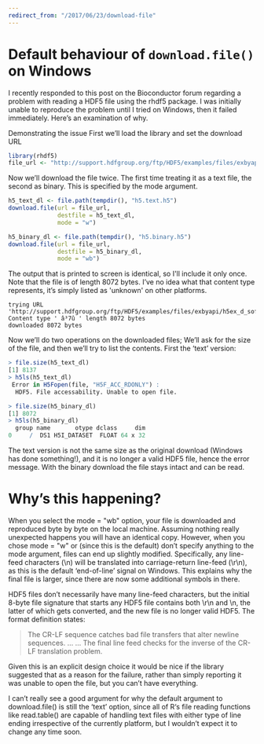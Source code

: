```yaml
---
redirect_from: "/2017/06/23/download-file"
---
```


# Default behaviour of `download.file()` on Windows

I recently responded to this post on the Bioconductor forum regarding a problem with reading a HDF5 file using the rhdf5 package.  I was initially unable to reproduce the problem until I tried on Windows, then it failed immediately.  Here’s an examination of why.

Demonstrating the issue
First we’ll load the library and set the download URL

```r
library(rhdf5)
file_url <- "http://support.hdfgroup.org/ftp/HDF5/examples/files/exbyapi/h5ex_d_sofloat.h5"
```

Now we’ll download the file twice.  The first time treating it as a text file, the second as binary.  This is specified by the mode argument.

```r
h5_text_dl <- file.path(tempdir(), "h5.text.h5")
download.file(url = file_url,
              destfile = h5_text_dl, 
              mode = "w")

h5_binary_dl <- file.path(tempdir(), "h5.binary.h5")
download.file(url = file_url,
              destfile = h5_binary_dl, 
              mode = "wb")
```

The output that is printed to screen is identical, so I'll include it only once.  Note that the file is of length 8072 bytes. I’ve no idea what that content type represents, it’s simply listed as 'unknown' on other platforms.

```
trying URL 'http://support.hdfgroup.org/ftp/HDF5/examples/files/exbyapi/h5ex_d_sofloat.h5'
Content type ' â³7û ' length 8072 bytes
downloaded 8072 bytes
```

Now we’ll do two operations on the downloaded files; We’ll ask for the size of the file, and then we’ll try to list the contents.  First the ‘text’ version:

```r
> file.size(h5_text_dl)
[1] 8137
> h5ls(h5_text_dl)
 Error in H5Fopen(file, "H5F_ACC_RDONLY") : 
  HDF5. File accessability. Unable to open file.
```

```r
> file.size(h5_binary_dl)
[1] 8072
> h5ls(h5_binary_dl)
  group name       otype dclass     dim
0     /  DS1 H5I_DATASET  FLOAT 64 x 32
```

The text version is not the same size as the original download (Windows has done something!), and it is no longer a valid HDF5 file, hence the error message.  With the binary download the file stays intact and can be read.

# Why’s this happening?

When you select the mode = "wb" option, your file is downloaded and reproduced byte by byte on the local machine.  Assuming nothing really unexpected happens you will have an identical copy.  However, when you chose mode = "w" or (since this is the default) don’t specify anything to the mode argument, files can end up slightly modified.  Specifically, any line-feed characters (\n) will be translated into carriage-return line-feed (\r\n), as this is the default ‘end-of-line’ signal on Windows.  This explains why the final file is larger, since there are now some additional symbols in there.

HDF5 files don’t necessarily have many line-feed characters, but the initial 8-byte file signature that starts any HDF5 file contains both \r\n and \n, the latter of which gets converted, and the new file is no longer valid HDF5.  The format definition states:

> The CR-LF sequence catches bad file transfers that alter newline sequences. … … The final line feed checks for the inverse of the CR-LF translation problem.

Given this is an explicit design choice it would be nice if the library suggested that as a reason for the failure, rather than simply reporting it was unable to open the file, but you can’t have everything.

I can’t really see a good argument for why the default argument to download.file() is still the ‘text’ option, since all of R‘s file reading functions like read.table() are capable of handling text files with either type of line ending irrespective of the currently platform, but I wouldn’t expect it to change any time soon.
